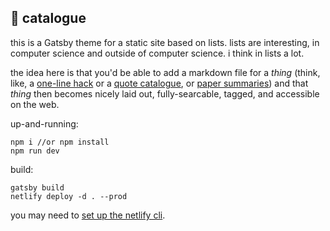 ## 📜 catalogue

this is a Gatsby theme for a static site based on lists. lists are interesting, in computer science and outside of computer science. i think in lists a lot. 

the idea here is that you'd be able to add a markdown file for a _thing_ (think, like, a [one-line hack](https://github.com/connorrothschild/one-line-hacks) or a [quote catalogue](https://arcana.computer/catalogs/quotes), or [paper summaries](https://deblnia.github.io/speedyscholar/)) and that _thing_ then becomes nicely laid out, fully-searcable, tagged, and accessible on the web. 


up-and-running: 

```
npm i //or npm install 
npm run dev
``` 

build: 

```
gatsby build 
netlify deploy -d . --prod
```

you may need to [set up the netlify cli](https://www.gatsbyjs.com/docs/recipes/deploying-your-site/#deploying-to-netlify). 

